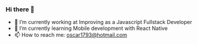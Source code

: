 ### Hi there 👋

- 🔭 I’m currently working at Improving as a Javascript Fullstack Developer
- 🌱 I’m currently learning Mobile development with React Native
- 📫 How to reach me: oscar1793@hotmail.com

